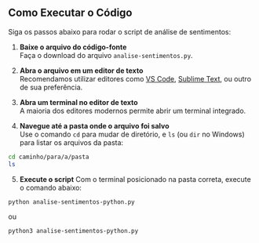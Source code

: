 ## Como Executar o Código

Siga os passos abaixo para rodar o script de análise de sentimentos:

1. **Baixe o arquivo do código-fonte**  
   Faça o download do arquivo `analise-sentimentos.py`.

2. **Abra o arquivo em um editor de texto**  
   Recomendamos utilizar editores como [VS Code](https://code.visualstudio.com/), [Sublime Text](https://www.sublimetext.com/), ou outro de sua preferência.

3. **Abra um terminal no editor de texto**  
   A maioria dos editores modernos permite abrir um terminal integrado.

4. **Navegue até a pasta onde o arquivo foi salvo**  
   Use o comando `cd` para mudar de diretório, e `ls` (ou `dir` no Windows) para listar os arquivos da pasta:

```bash
cd caminho/para/a/pasta
ls 
```
5. **Execute o script**
   Com o terminal posicionado na pasta correta, execute o comando abaixo:
   
```
python analise-sentimentos-python.py
```
ou

```
python3 analise-sentimentos-python.py
```

